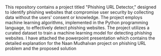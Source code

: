 This repository contains a project titled "Phishing URL Detector," designed to identify phishing websites that compromise user security by collecting data without the users' consent or knowledge. The project employs machine learning algorithms, implemented in the Python programming language, to effectively detect phishing websites. The project utilizes a curated dataset to train a machine learning model for detecting phishing websites. I have attached the powerpoint presentation which contains the detailed explanation for the Naan Mudhalvan project on phishing URL problem and the proposed solution
